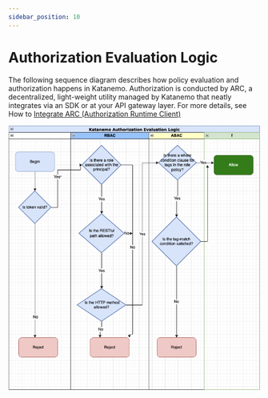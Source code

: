 ```yaml
---
sidebar_position: 10
---
```


# Authorization Evaluation Logic

The following sequence diagram describes how policy evaluation and authorization happens in Katanemo. Authorization is conducted by ARC, a decentralized, light-weight utility managed by Katanemo that neatly integrates via an SDK or at your API gateway layer. For more details, see How to [Integrate ARC (Authorization Runtime Client)](../how-to-guides/katanemo-sdk-integration)

![eval-logic.png](..%2F..%2Fstatic%2Fimg%2Feval-logic.png)